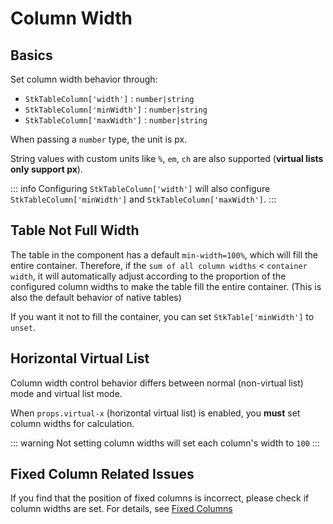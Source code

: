 # Column Width

## Basics
Set column width behavior through:
* `StkTableColumn['width']` : `number|string`
* `StkTableColumn['minWidth']` : `number|string`
* `StkTableColumn['maxWidth']` : `number|string`

When passing a `number` type, the unit is px.

String values with custom units like `%`, `em`, `ch` are also supported (**virtual lists only support px**).



::: info
Configuring `StkTableColumn['width']` will also configure `StkTableColumn['minWidth']` and `StkTableColumn['maxWidth']`.
:::

<demo vue="basic/column-width/ColumnWidth.vue"></demo>


## Table Not Full Width
The table in the component has a default `min-width=100%`, which will fill the entire container. Therefore, if the `sum of all column widths` < `container width`, it will automatically adjust according to the proportion of the configured column widths to make the table fill the entire container. (This is also the default behavior of native tables)

If you want it not to fill the container, you can set `StkTable['minWidth']` to `unset`.

<demo vue="basic/column-width/TableWidthFit.vue"></demo>

## Horizontal Virtual List
Column width control behavior differs between normal (non-virtual list) mode and virtual list mode.

When `props.virtual-x` (horizontal virtual list) is enabled, you **must** set column widths for calculation.

::: warning
Not setting column widths will set each column's width to `100`
:::

## Fixed Column Related Issues
If you find that the position of fixed columns is incorrect, please check if column widths are set. For details, see [Fixed Columns](/en/main/table/basic/fixed)


